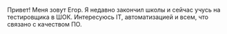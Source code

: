 Привет! Меня зовут Егор. Я недавно закончил школы и сейчас учусь на тестировщика
в ШОК. Интересуюсь IT, автоматизацией и всем, что связано с качеством ПО.
